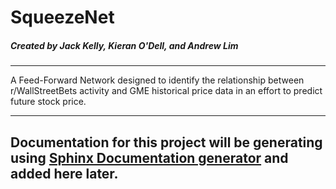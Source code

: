 # SqueezeNet
##### Created by Jack Kelly, Kieran O'Dell, and Andrew Lim
---

A Feed-Forward Network designed to identify the relationship between r/WallStreetBets activity and GME historical price data in an effort to predict future stock price.

---
## Documentation for this project will be generating using [Sphinx Documentation generator](https://www.sphinx-doc.org/en/master/) and added here later.
